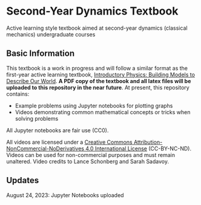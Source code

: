 # Second-Year Dynamics Textbook
Active learning style textbook aimed at second-year dynamics (classical mechanics) undergraduate courses

## Basic Information
This textbook is a work in progress and will follow a similar format as the first-year active learning textbook, [Introductory Physics: Building Models to Describe Our World](https://github.com/OSTP/PhysicsArtofModelling).  **A PDF copy of the textbook and all latex files will be uploaded to this repository in the near future**.  At present, this repository contains:
* Example problems using Jupyter notebooks for plotting graphs
* Videos demonstrating common mathematical concepts or tricks when solving problems

All Jupyter notebooks are fair use (CC0).

All videos are licensed under a [Creative Commons Attribution-NonCommercial-NoDerivatives 4.0 International License](https://creativecommons.org/licenses/by-nc-nd/4.0/) (CC-BY-NC-ND). Videos can be used for non-commercial purposes and must remain unaltered.  Video credits to Lance Schonberg and Sarah Sadavoy.

## Updates
August 24, 2023: Jupyter Notebooks uploaded
